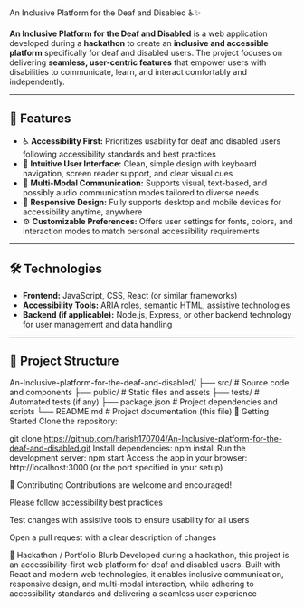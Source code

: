 An Inclusive Platform for the Deaf and Disabled ♿✨

**An Inclusive Platform for the Deaf and Disabled** is a web application developed during a **hackathon** to create an **inclusive and accessible platform** specifically for deaf and disabled users. The project focuses on delivering **seamless, user-centric features** that empower users with disabilities to communicate, learn, and interact comfortably and independently.

---

## 🌟 Features

- ♿ **Accessibility First:** Prioritizes usability for deaf and disabled users following accessibility standards and best practices  
- 🎨 **Intuitive User Interface:** Clean, simple design with keyboard navigation, screen reader support, and clear visual cues  
- 💬 **Multi-Modal Communication:** Supports visual, text-based, and possibly audio communication modes tailored to diverse needs  
- 📱 **Responsive Design:** Fully supports desktop and mobile devices for accessibility anytime, anywhere  
- ⚙️ **Customizable Preferences:** Offers user settings for fonts, colors, and interaction modes to match personal accessibility requirements  

---

## 🛠️ Technologies

- **Frontend:** JavaScript, CSS, React (or similar frameworks)  
- **Accessibility Tools:** ARIA roles, semantic HTML, assistive technologies  
- **Backend (if applicable):** Node.js, Express, or other backend technology for user management and data handling  

---

## 📁 Project Structure

An-Inclusive-platform-for-the-deaf-and-disabled/
├── src/           # Source code and components
├── public/        # Static files and assets
├── tests/         # Automated tests (if any)
├── package.json   # Project dependencies and scripts
└── README.md      # Project documentation (this file)
🚀 Getting Started
Clone the repository:

git clone https://github.com/harish170704/An-Inclusive-platform-for-the-deaf-and-disabled.git
Install dependencies:
npm install
Run the development server:
npm start
Access the app in your browser:
http://localhost:3000 (or the port specified in your setup)

🤝 Contributing
Contributions are welcome and encouraged!

Please follow accessibility best practices

Test changes with assistive tools to ensure usability for all users

Open a pull request with a clear description of changes

💼 Hackathon / Portfolio Blurb
Developed during a hackathon, this project is an accessibility-first web platform for deaf and disabled users. Built with React and modern web technologies, it enables inclusive communication, responsive design, and multi-modal interaction, while adhering to accessibility standards and delivering a seamless user experience
